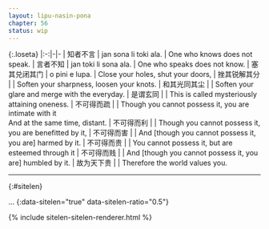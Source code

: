 ```yaml
---
layout: lipu-nasin-pona
chapter: 56
status: wip
---
```


{:.loseta}
|:-:|-|-
| 知者不言           | jan sona li toki ala. | One who knows does not speak.
| 言者不知           | jan toki li sona ala. | One who speaks does not know.
| 塞其兑<wbr/>闭其门 | o pini e lupa. | Close your holes, shut your doors,
| 挫其锐<wbr/>解其分 |  | Soften your sharpness, loosen your knots.
| 和其光<wbr/>同其尘 |  | Soften your glare and merge with the everyday.
| 是谓玄同           |  | This is called mysteriously attaining oneness.
| 不可得而疏         |  | Though you cannot possess it, you are intimate with it<br/> And at the same time, distant.
| 不可得而利         |  | Though you cannot possess it, you are benefitted by it,
| 不可得而害         |  | And [though you cannot possess it, you are] harmed by it.
| 不可得而贵         |  | You cannot possess it, but are esteemed through it
| 不可得而贱         |  | And [though you cannot possess it, you are] humbled by it.
| 故为天下贵         |  | Therefore the world values you.

-------
{:#sitelen}

...
{:data-sitelen="true" data-sitelen-ratio="0.5"}

{% include sitelen-sitelen-renderer.html %}

